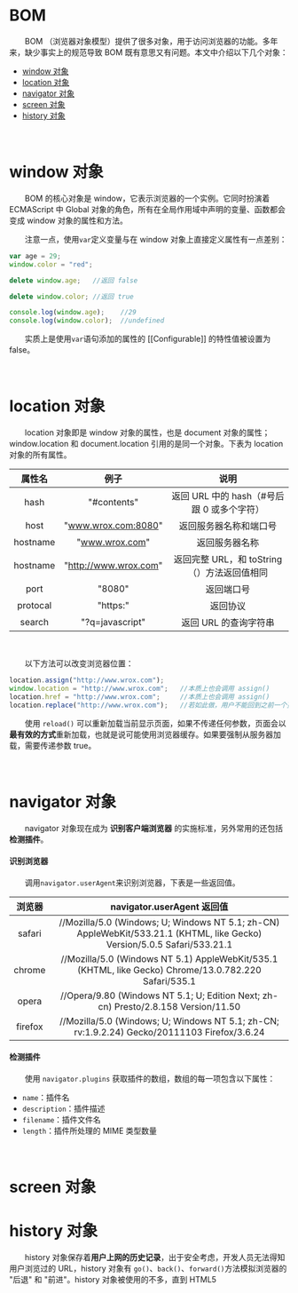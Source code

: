 # BOM 
　　BOM （浏览器对象模型）提供了很多对象，用于访问浏览器的功能。多年来，缺少事实上的规范导致 BOM 既有意思又有问题。本文中介绍以下几个对象：
  * [window 对象](#window-对象)
  * [location 对象](#location-对象)
  * [navigator 对象](#navigator-对象)
  * [screen 对象](#screen-对象)
  * [history 对象](#history-对象)
  
  <br>
  
# window 对象
　　BOM 的核心对象是 window，它表示浏览器的一个实例。它同时扮演着 ECMAScript 中 Global 对象的角色，所有在全局作用域中声明的变量、函数都会变成 window 对象的属性和方法。
  
　　注意一点，使用`var`定义变量与在 window 对象上直接定义属性有一点差别：
  
```javascript
var age = 29;
window.color = "red";

delete window.age;   //返回 false

delete window.color; //返回 true

console.log(window.age);    //29
console.log(window.color);  //undefined
```
　　实质上是使用`var`语句添加的属性的 [[Configurable]] 的特性值被设置为 false。
  
  <br>
  
# location 对象
　　location 对象即是 window 对象的属性，也是 document 对象的属性；window.location 和 document.location 引用的是同一个对象。下表为 location 对象的所有属性。
  
| 属性名 | 例子 | 说明 | 
|:------:|:------:|:------:|
|hash|"#contents"|返回 URL 中的 hash（#号后跟 0 或多个字符）|
|host|"www.wrox.com:8080"|返回服务器名称和端口号|
|hostname|"www.wrox.com"|返回服务器名称|
|hostname|"http://www.wrox.com"|返回完整 URL，和 toString（）方法返回值相同|
|port|"8080"|返回端口号|
|protocal|"https:"|返回协议|
|search|"?q=javascript"|返回 URL 的查询字符串|

<br>

　　以下方法可以改变浏览器位置：
```javascript
location.assign("http://www.wrox.com");
window.location = "http://www.wrox.com";   //本质上也会调用 assign()
location.href = "http://www.wrox.com";     //本质上也会调用 assign()
location.replace("http://www.wrox.com");   //若如此做，用户不能回到之前一个页面
```

　　使用 `reload()` 可以重新加载当前显示页面，如果不传递任何参数，页面会以**最有效的方式**重新加载，也就是说可能使用浏览器缓存。如果要强制从服务器加载，需要传递参数 true。
　　
  
  <br>
  
# navigator 对象
　　navigator 对象现在成为 **识别客户端浏览器** 的实施标准，另外常用的还包括 **检测插件**。
  
#### 识别浏览器
　　调用`navigator.userAgent`来识别浏览器，下表是一些返回值。
  
| 浏览器 | navigator.userAgent 返回值 |
|:------:|:------:|
|safari|//Mozilla/5.0 (Windows; U; Windows NT 5.1; zh-CN) AppleWebKit/533.21.1 (KHTML, like Gecko) Version/5.0.5 Safari/533.21.1|
|chrome|//Mozilla/5.0 (Windows NT 5.1) AppleWebKit/535.1 (KHTML, like Gecko) Chrome/13.0.782.220 Safari/535.1|
|opera|//Opera/9.80 (Windows NT 5.1; U; Edition Next; zh-cn) Presto/2.8.158 Version/11.50|
|firefox|//Mozilla/5.0 (Windows; U; Windows NT 5.1; zh-CN; rv:1.9.2.24) Gecko/20111103 Firefox/3.6.24|

#### 检测插件
　　使用 `navigator.plugins` 获取插件的数组，数组的每一项包含以下属性：
  * `name`：插件名
  * `description`：插件描述
  * `filename`：插件文件名
  * `length`：插件所处理的 MIME 类型数量
    
  <br>
  
# screen 对象
# history 对象
　　history 对象保存着**用户上网的历史记录**，出于安全考虑，开发人员无法得知用户浏览过的 URL，history 对象有 `go()`、`back()`、`forward()`方法模拟浏览器的 "后退" 和 "前进"。history 对象被使用的不多，直到 HTML5
